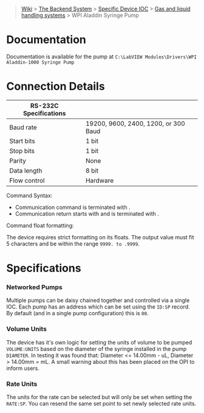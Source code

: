> [Wiki](Home) > [The Backend System](The-Backend-System) > [Specific Device IOC](Specific-Device-IOC) > [Gas and liquid handling systems](Gas-And-Liquid-Handling-Systems) > WPI Aladdin Syringe Pump

# Documentation

Documentation is available for the pump at `C:\LabVIEW Modules\Drivers\WPI Aladdin-1000 Syringe Pump`

# Connection Details
  
|      RS-232C Specifications  |   |
|---------------|------------------|
|     Baud rate | 19200, 9600, 2400, 1200, or 300 Baud       |
|     Start bits| 1 bit            |
|     Stop bits | 1 bit            |
|        Parity | None             |
|   Data length | 8 bit            |
|  Flow control | Hardware         |

Command Syntax:
 - Communication command is terminated with <CR>.
 - Communication return starts with <STX> and is terminated with <ETX>. 

Command float formatting:

The device requires strict formatting on its floats. The output value must fit 5 characters and be within the range `9999. to .9999`.

# Specifications

### Networked Pumps

Multiple pumps can be daisy chained together and controlled via a single IOC. Each pump has an address which can be set using the `ID:SP` record. By default (and in a single pump configuration) this is `00`.

### Volume Units

The device has it's own logic for setting the units of volume to be pumped `VOLUME:UNITS` based on the diameter of the syringe installed in the pump `DIAMETER`. In testing it was found that: Diameter <= 14.00mm - uL, Diameter > 14.00mm = mL. A small warning about this has been placed on the OPI to inform users.

### Rate Units

The units for the rate can be selected but will only be set when setting the `RATE:SP`. You can resend the same set point to set newly selected rate units.

